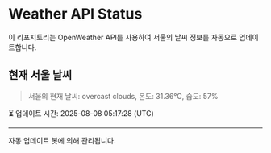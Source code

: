 
# Weather API Status

이 리포지토리는 OpenWeather API를 사용하여 서울의 날씨 정보를 자동으로 업데이트합니다.

## 현재 서울 날씨
> 서울의 현재 날씨: overcast clouds, 온도: 31.36°C, 습도: 57%

⏳ 업데이트 시간: 2025-08-08 05:17:28 (UTC)

---
자동 업데이트 봇에 의해 관리됩니다.
